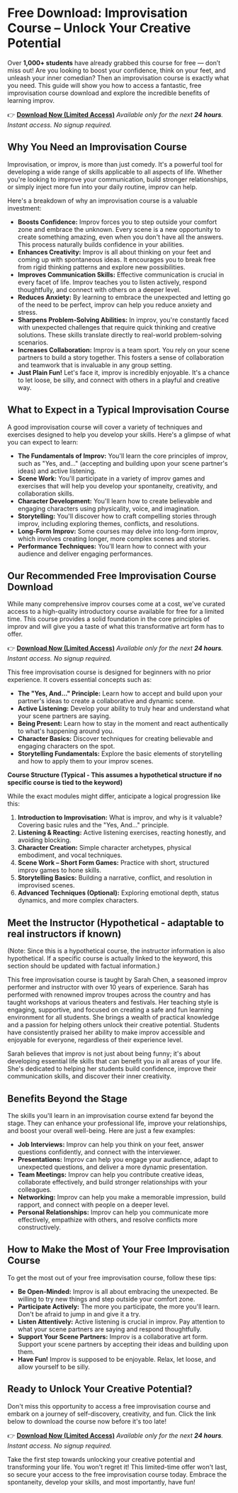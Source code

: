 # Free Download: Improvisation Course – Unlock Your Creative Potential

Over **1,000+ students** have already grabbed this course for free — don’t miss out!
Are you looking to boost your confidence, think on your feet, and unleash your inner comedian? Then an improvisation course is exactly what you need. This guide will show you how to access a fantastic, free improvisation course download and explore the incredible benefits of learning improv.

👉 **[Download Now (Limited Access)](https://udemywork.com/improvisation-course)**
_Available only for the next **24 hours**. Instant access. No signup required._

## Why You Need an Improvisation Course

Improvisation, or improv, is more than just comedy. It's a powerful tool for developing a wide range of skills applicable to all aspects of life. Whether you're looking to improve your communication, build stronger relationships, or simply inject more fun into your daily routine, improv can help.

Here's a breakdown of why an improvisation course is a valuable investment:

*   **Boosts Confidence:** Improv forces you to step outside your comfort zone and embrace the unknown. Every scene is a new opportunity to create something amazing, even when you don't have all the answers. This process naturally builds confidence in your abilities.
*   **Enhances Creativity:** Improv is all about thinking on your feet and coming up with spontaneous ideas. It encourages you to break free from rigid thinking patterns and explore new possibilities.
*   **Improves Communication Skills:** Effective communication is crucial in every facet of life. Improv teaches you to listen actively, respond thoughtfully, and connect with others on a deeper level.
*   **Reduces Anxiety:** By learning to embrace the unexpected and letting go of the need to be perfect, improv can help you reduce anxiety and stress.
*   **Sharpens Problem-Solving Abilities:** In improv, you're constantly faced with unexpected challenges that require quick thinking and creative solutions. These skills translate directly to real-world problem-solving scenarios.
*   **Increases Collaboration:** Improv is a team sport. You rely on your scene partners to build a story together. This fosters a sense of collaboration and teamwork that is invaluable in any group setting.
*   **Just Plain Fun!** Let's face it, improv is incredibly enjoyable. It's a chance to let loose, be silly, and connect with others in a playful and creative way.

## What to Expect in a Typical Improvisation Course

A good improvisation course will cover a variety of techniques and exercises designed to help you develop your skills. Here's a glimpse of what you can expect to learn:

*   **The Fundamentals of Improv:** You'll learn the core principles of improv, such as "Yes, and..." (accepting and building upon your scene partner's ideas) and active listening.
*   **Scene Work:** You'll participate in a variety of improv games and exercises that will help you develop your spontaneity, creativity, and collaboration skills.
*   **Character Development:** You'll learn how to create believable and engaging characters using physicality, voice, and imagination.
*   **Storytelling:** You'll discover how to craft compelling stories through improv, including exploring themes, conflicts, and resolutions.
*   **Long-Form Improv:** Some courses may delve into long-form improv, which involves creating longer, more complex scenes and stories.
*   **Performance Techniques:** You'll learn how to connect with your audience and deliver engaging performances.

## Our Recommended Free Improvisation Course Download

While many comprehensive improv courses come at a cost, we've curated access to a high-quality introductory course available for free for a limited time. This course provides a solid foundation in the core principles of improv and will give you a taste of what this transformative art form has to offer.

👉 **[Download Now (Limited Access)](https://udemywork.com/improvisation-course)**
_Available only for the next **24 hours**. Instant access. No signup required._

This free improvisation course is designed for beginners with no prior experience. It covers essential concepts such as:

*   **The "Yes, And..." Principle:** Learn how to accept and build upon your partner's ideas to create a collaborative and dynamic scene.
*   **Active Listening:** Develop your ability to truly hear and understand what your scene partners are saying.
*   **Being Present:** Learn how to stay in the moment and react authentically to what's happening around you.
*   **Character Basics:** Discover techniques for creating believable and engaging characters on the spot.
*   **Storytelling Fundamentals:** Explore the basic elements of storytelling and how to apply them to your improv scenes.

**Course Structure (Typical - This assumes a hypothetical structure if no specific course is tied to the keyword)**

While the exact modules might differ, anticipate a logical progression like this:

1.  **Introduction to Improvisation:** What is improv, and why is it valuable? Covering basic rules and the "Yes, And…" principle.
2.  **Listening & Reacting:** Active listening exercises, reacting honestly, and avoiding blocking.
3.  **Character Creation:** Simple character archetypes, physical embodiment, and vocal techniques.
4.  **Scene Work – Short Form Games:** Practice with short, structured improv games to hone skills.
5.  **Storytelling Basics:** Building a narrative, conflict, and resolution in improvised scenes.
6.  **Advanced Techniques (Optional):** Exploring emotional depth, status dynamics, and more complex characters.

## Meet the Instructor (Hypothetical - adaptable to real instructors if known)

(Note: Since this is a hypothetical course, the instructor information is also hypothetical. If a specific course is actually linked to the keyword, this section should be updated with factual information.)

This free improvisation course is taught by Sarah Chen, a seasoned improv performer and instructor with over 10 years of experience. Sarah has performed with renowned improv troupes across the country and has taught workshops at various theaters and festivals. Her teaching style is engaging, supportive, and focused on creating a safe and fun learning environment for all students. She brings a wealth of practical knowledge and a passion for helping others unlock their creative potential. Students have consistently praised her ability to make improv accessible and enjoyable for everyone, regardless of their experience level.

Sarah believes that improv is not just about being funny; it's about developing essential life skills that can benefit you in all areas of your life. She's dedicated to helping her students build confidence, improve their communication skills, and discover their inner creativity.

## Benefits Beyond the Stage

The skills you'll learn in an improvisation course extend far beyond the stage. They can enhance your professional life, improve your relationships, and boost your overall well-being. Here are just a few examples:

*   **Job Interviews:** Improv can help you think on your feet, answer questions confidently, and connect with the interviewer.
*   **Presentations:** Improv can help you engage your audience, adapt to unexpected questions, and deliver a more dynamic presentation.
*   **Team Meetings:** Improv can help you contribute creative ideas, collaborate effectively, and build stronger relationships with your colleagues.
*   **Networking:** Improv can help you make a memorable impression, build rapport, and connect with people on a deeper level.
*   **Personal Relationships:** Improv can help you communicate more effectively, empathize with others, and resolve conflicts more constructively.

## How to Make the Most of Your Free Improvisation Course

To get the most out of your free improvisation course, follow these tips:

*   **Be Open-Minded:** Improv is all about embracing the unexpected. Be willing to try new things and step outside your comfort zone.
*   **Participate Actively:** The more you participate, the more you'll learn. Don't be afraid to jump in and give it a try.
*   **Listen Attentively:** Active listening is crucial in improv. Pay attention to what your scene partners are saying and respond thoughtfully.
*   **Support Your Scene Partners:** Improv is a collaborative art form. Support your scene partners by accepting their ideas and building upon them.
*   **Have Fun!** Improv is supposed to be enjoyable. Relax, let loose, and allow yourself to be silly.

## Ready to Unlock Your Creative Potential?

Don't miss this opportunity to access a free improvisation course and embark on a journey of self-discovery, creativity, and fun. Click the link below to download the course now before it's too late!

👉 **[Download Now (Limited Access)](https://udemywork.com/improvisation-course)**
_Available only for the next **24 hours**. Instant access. No signup required._

Take the first step towards unlocking your creative potential and transforming your life. You won't regret it! This limited-time offer won't last, so secure your access to the free improvisation course today. Embrace the spontaneity, develop your skills, and most importantly, have fun!
